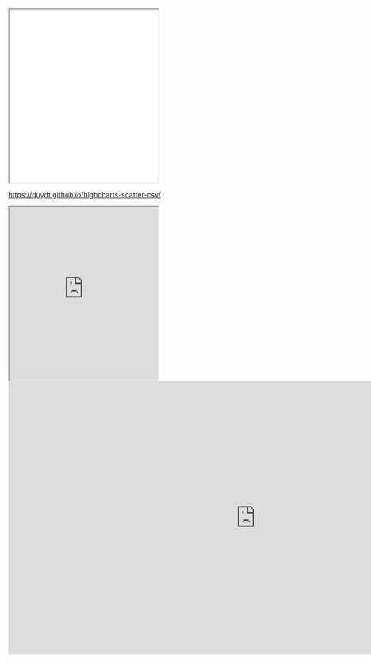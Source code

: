 

<iframe src=”https://duydt.github.io/leaflet-map-simple/” width=”90%” height=350>

</iframe>

https://duydt.github.io/highcharts-scatter-csv/

<iframe src=https://duydt.github.io/highcharts-scatter-csv/  width=”90%” height=350>
</iframe>

<iframe width="997" height="551" seamless frameborder="0" scrolling="no" src="https://docs.google.com/spreadsheets/d/1EZj-KiSQyjWLp4Sx7n68bfVo0xwwodfdxO0hq9H62eE/pubchart?oid=472609417&amp;format=interactive"  >

</iframe>
